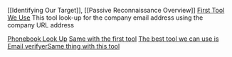 [[Identifying Our Target]], [[Passive Reconnaissance Overview]]
[First Tool We Use](https://hunter.io/)
This tool look-up for the company email address using the company URL address

[Phonebook Look Up](https://phonebook.cz/)
[Same with the first tool](https://www.voilanorbert.com/)
[The best tool we can use is ](https://clearbit.com/)
[Email verifyer](https://tools.emailhippo.com/)[Same thing with this tool](https://email-checker.net/)